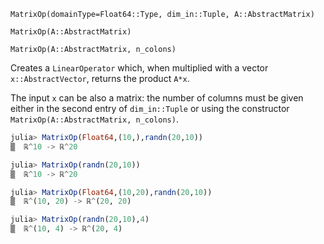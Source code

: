 `MatrixOp(domainType=Float64::Type, dim_in::Tuple, A::AbstractMatrix)`

`MatrixOp(A::AbstractMatrix)`

`MatrixOp(A::AbstractMatrix, n_colons)`

Creates a `LinearOperator` which, when multiplied with a vector `x::AbstractVector`, returns the product `A*x`.

The input `x` can be also a matrix: the number of columns must be given either in the second entry of `dim_in::Tuple` or using the constructor `MatrixOp(A::AbstractMatrix, n_colons)`.

```julia
julia> MatrixOp(Float64,(10,),randn(20,10))
▒  ℝ^10 -> ℝ^20 

julia> MatrixOp(randn(20,10))
▒  ℝ^10 -> ℝ^20

julia> MatrixOp(Float64,(10,20),randn(20,10))
▒  ℝ^(10, 20) -> ℝ^(20, 20)

julia> MatrixOp(randn(20,10),4)
▒  ℝ^(10, 4) -> ℝ^(20, 4)

```
